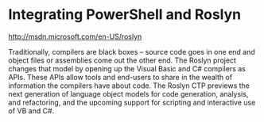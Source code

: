 Integrating PowerShell and Roslyn
=================================
http://msdn.microsoft.com/en-US/roslyn

Traditionally, compilers are black boxes – source code goes in one end and object files or assemblies 
come out the other end. The Roslyn project changes that model by opening up the 
Visual Basic and C# compilers as APIs. These APIs allow tools and end-users to share in the wealth 
of information the compilers have about code. The Roslyn CTP previews the next generation of
language object models for code generation, analysis, and refactoring, and the upcoming support for 
scripting and interactive use of VB and C#.